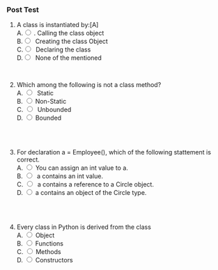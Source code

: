 ### Post Test

1.  A class is instantiated by:[A]
          <br>
          A.<input type="radio" name="but" id="rb11" onclick="click1();">&nbsp;. Calling the class object
          <br>
          B.<input type="radio" name="but" id="rb12" onclick="click1();">&nbsp; Creating the class Object
          <br>
          C.<input type="radio" name="but" id="rb13" onclick="click1();">&nbsp; Declaring the class
          <br>
          D.<input type="radio" name="but" id="rb14" onclick="click1();">&nbsp; None of the mentioned
          <br>
          <p id = "p1"></p>
          <br>

2. Which among the following is not a class
   method?
          <br>
          A. <input type="radio" name="but2" id="rb21" onclick="click2();">&nbsp; Static
          <br>
          B. <input type="radio" name="but2" id="rb22" onclick="click2();">&nbsp;Non-Static
          <br>
          C. <input type="radio" name="but2" id="rb23" onclick="click2();">&nbsp; Unbounded
          <br>
          D. <input type="radio" name="but2" id="rb24" onclick="click2();">&nbsp;Bounded
          <br><br>
          <p id = "p2"></p>
          <br>

2. For declaration a = Employee(), which of the following stattement is correct.
          <br>
          A. <input type="radio" name="but4" id="rb41" onclick="click4();">&nbsp;You can assign an int value to a. 
          <br>
          B. <input type="radio" name="but4" id="rb42" onclick="click4();">&nbsp; a contains an int value. 
          <br>
          C. <input type="radio" name="but4" id="rb43" onclick="click4();">&nbsp; a contains a reference to a Circle object. 
          <br>
          D. <input type="radio" name="but4" id="rb44" onclick="click4();">&nbsp;a contains an object of the Circle type. 
          <br><br>
          <p id = "p4"></p>
          <br>

4.  Every class in Python is derived from the class
         <br>
         A. <input type="radio" name="but3" id="rb31" onclick="click3();">&nbsp;Object
         <br>
         B. <input type="radio" name="but3" id="rb32" onclick="click3();">&nbsp;Functions
         <br>
         C. <input type="radio" name="but3" id="rb33" onclick="click3();">&nbsp;Methods
         <br>
         D. <input type="radio" name="but3" id="rb34" onclick="click3();">&nbsp;Constructors
        <br><br>
        <p id = "p3"></p>
        <br>

